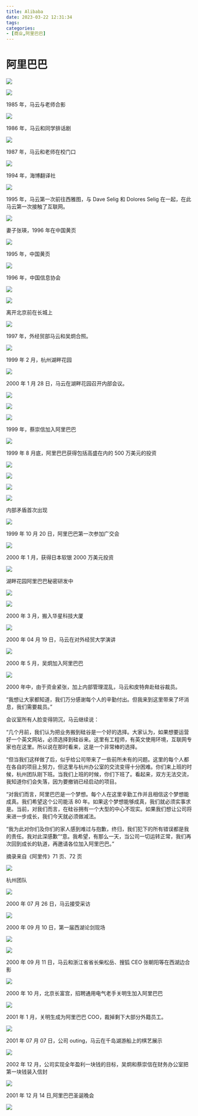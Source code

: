 ```yaml
---
title: Alibaba
date: 2023-03-22 12:31:34
tags:
categories:
- [商业,阿里巴巴]
---
```


# 阿里巴巴

![](boxcnSvhaTBNSwVB42Ah0mTEjqg.png)

![](boxcnp8EENxPt7P6UoRc4gZASYg.png)

1985 年，马云与老师合影

![](boxcnSaUTXIKOBPmYX7mDnSB6ab.png)

1986 年，马云和同学排话剧

![](boxcnN7C89ireSSvRrCAocyn5Fg.png)

1987 年，马云和老师在校门口

![](boxcnOO14ADmUlKJGxN3u0LFDTf.png)

1994 年，海博翻译社

![](boxcnjHESgHl9ldCfQVmfmwry4e.png)

1995 年，马云第一次前往西雅图，与 Dave Selig 和 Dolores Selig 在一起，在此马云第一次接触了互联网。

![](boxcnsrYdA7w8mF5Rz4VFdlVliS.png)

妻子张瑛，1996 年在中国黄页

![](boxcnLElyxX3GoKgcDU5Vpjpnwx.png)

1995 年，中国黄页

![](boxcnTV1vQKWWq2G4kK2sN4VfUf.png)

1996 年，中国信息协会

![](boxcnAQnHRa72mYWlxExDcsHvjf.png)

![](boxcnpLNwzfTwAsEHCXRkH08Jsc.png)

离开北京前在长城上

![](boxcnLNdwZBXdINKWLht4ezIBFf.png)

1997 年，外经贸部马云和吴炯合照。

![](boxcnsQGRSA5FLu3TF4OJ0jDbGf.png)

1999 年 2 月，杭州湖畔花园

![](boxcnm7T1zdKJGapUYiN4dkZQHf.png)

2000 年 1 月 28 日，马云在湖畔花园召开内部会议。

![](boxcnNdhprzwXptz9XWUywnATFc.png)

![](boxcnZwtfmlLNL98fOAQZvNC5Ml.png)

![](boxcnCqQRIg2wu65akykGf4y2kh.png)

1999 年，蔡崇信加入阿里巴巴

![](boxcnvQmNtAcGU99MLpmomDQ4Gc.png)

1999 年 8 月底，阿里巴巴获得包括高盛在内的 500 万美元的投资

![](boxcnoxywZvAThrlKPSCRg87UDb.png)

![](boxcnzqL0kJNxf1C0hYwbXN8qUg.png)

![](boxcnPBudjsssIY69Lior5RRdNc.png)

![](boxcn5vU414XVEA7sT9gLHVxije.png)

内部矛盾首次出现

![](boxcnmrl6h7m1MrWuMU2lXlc1cd.png)

1999 年 10 月 20 日，阿里巴巴第一次参加广交会

![](boxcnstgQ3PP7DCRBxAUO7A39Fb.png)

2000 年 1 月，获得日本软银 2000 万美元投资

![](boxcnXcBNVUVkBY0T8PHullQNgf.png)

湖畔花园阿里巴巴秘密研发中

![](boxcncMdGctCHR41oQteFL13A3c.png)

![](boxcnqFuZKOFDXnjq1vEvQ4IKtd.png)

2000 年 3 月，搬入华星科技大厦

![](boxcntlQNoxKLNch9qq7KOF8lyf.png)

2000 年 04 月 19 日，马云在对外经贸大学演讲

![](boxcnC9PYyW4OnaAxOcJM0R6tZh.png)

2000 年 5 月，吴炯加入阿里巴巴

![](boxcnLoN654T3ThINDRZ9nIo0Jh.png)

2000 年中，由于资金紧张，加上内部管理混乱，马云和皮特奔赴硅谷裁员。

“我想让大家都知道，我们万分感谢每个人的辛勤付出。但我来到这里带来了坏消息，我们需要裁员。”

会议室所有人脸变得阴沉，马云继续说：

“几个月前，我们认为把业务搬到硅谷是一个好的选择。大家认为，如果想要运营好一个英文网站，必须选择到硅谷来。这里有工程师，有英文使用环境，互联网专家也在这里。所以说在那时看来，这是一个非常棒的选择。

“但当我们这样做了后，似乎给公司带来了一些前所未有的问题。这里的每个人都在各自的项目上努力，但这里与杭州办公室的交流变得十分困难。你们来上班的时候，杭州团队刚下班。当我们上班的时候，你们下班了。看起来，双方无法交流，我知道你们会失落，因为要撤销已经启动的项目。

“对我们而言，阿里巴巴是一个梦想。每个人在这里辛勤工作并且相信这个梦想能成真。我们希望这个公司能活 80 年。如果这个梦想能够成真，我们就必须实事求是。当前，对我们而言，在硅谷拥有一个大型的中心不现实。如果我们想让公司将来进一步成长，我们今天就必须做减法。

“我为此对你们及你们的家人感到难过与抱歉，终归，我们犯下的所有错误都是我的责任。我对此深感歉”“意。我希望，有那么一天，当公司一切运转正常，我们再次回到成长的轨道，再邀请各位加入阿里巴巴。”

摘录来自《阿里传》71 页、72 页

![](boxcnl9DKdqxS4aH2UJ05HP19VE.png)

杭州团队

![](boxcnzK4B8wExzFhVGNItUv9nzc.png)

2000 年 07 月 26 日，马云接受采访

![](boxcngnKiDzLX9XAcRi9UQPtzhd.png)

2000 年 09 月 10 日，第一届西湖论剑现场

![](boxcnfdi70JKm8UyOA1uOgKtHQc.png)

![](boxcnJsk7GpUK23M1MwXcfqf0Md.png)

2000 年 09 月 11 日，马云和浙江省省长柴松岳、搜狐 CEO 张朝阳等在西湖边合影

![](boxcnbcxHRXtXjgaXvNCpoIbgDY.png)

2000 年 10 月，北京长富宫，招聘通用电气老手关明生加入阿里巴巴

![](boxcnO2sILHvKJMEX5HlpFwbbEh.png)

2001 年 1 月，关明生成为阿里巴巴 COO，裁掉剩下大部分外籍员工。

![](boxcnwi2rpMw1ZaR4ZiZvJlbL1f.png)

2001 年 07 月 07 日，公司 outing，马云在千岛湖游船上的棋艺展示

![](boxcneFqSrTqiQHjB0mNOQXhbVd.png)

2002 年 12 月，公司实现全年盈利一块钱的目标，吴炯和蔡崇信在财务办公室把第一块钱装入信封

![](boxcnhDWfcZIuZ4ehCaqKcBW4gh.png)

2001 年 12 月 14 日,阿里巴巴圣诞晚会

![](boxcn3xKjQE45AR9YoHQGBl1Utc.png)


